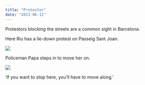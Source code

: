 ```yaml
---
title: "Protestor"
date: "2013-06-11"
---
```


Protestors blocking the streets are a common sight in Barcelona.

Here Riu has a lie-down protest on Passeig Sant Joan.

![](images/tumblr_inline_mo8cs60fGm1qz4rgp.jpg)

Policeman Papa steps in to move her on.

![](images/tumblr_inline_mo8cvcMIdT1qz4rgp.jpg)

‘If you want to stop here, you’ll have to move along.’

